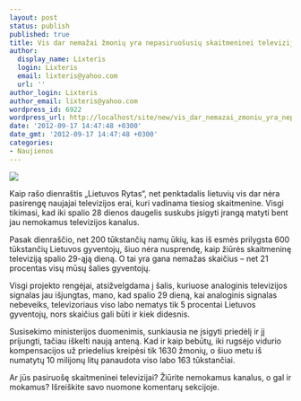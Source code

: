```yaml
---
layout: post
status: publish
published: true
title: Vis dar nemažai žmonių yra nepasiruošusių skaitmeninei televizijai
author:
  display_name: Lixteris
  login: Lixteris
  email: lixteris@yahoo.com
  url: ''
author_login: Lixteris
author_email: lixteris@yahoo.com
wordpress_id: 6922
wordpress_url: http://localhost/site/new/vis_dar_nemazai_zmoniu_yra_nepasiruosusiu_skaitmeniniai_televizijai/
date: '2012-09-17 14:47:48 +0300'
date_gmt: '2012-09-17 14:47:48 +0300'
categories:
- Naujienos
---
```

<p><div class="imgright"><img src="http://technews.lt/upload/digital-tv.jpg"  /></div></p>
<p>
	Kaip ra&scaron;o dienra&scaron;tis &bdquo;Lietuvos Rytas&ldquo;, net penktadalis lietuvių vis dar nėra pasirengę naujajai televizijos erai, kuri vadinama tiesiog skaitmenine. Visgi tikimasi, kad iki spalio 28 dienos daugelis suskubs įsigyti įrangą matyti bent jau nemokamus televizijos kanalus.</p>
<p>
	Pasak dienra&scaron;čio, net 200 tūkstančių namų ūkių, kas i&scaron; esmės prilygsta 600 tūkstančių Lietuvos gyventojų, &scaron;iuo nėra nusprendę, kaip žiūrės skaitmeninę televiziją spalio 29-ąją dieną. O tai yra gana nemažas skaičius &ndash; net 21 procentas visų mūsų &scaron;alies gyventojų.</p>
<p>
	Visgi projekto rengėjai, atsižvelgdama į &scaron;alis, kuriuose analoginis televizijos signalas jau i&scaron;jungtas, mano, kad spalio 29 dieną, kai analoginis signalas nebeveiks, televizoriaus viso labo nematys tik 5 procentai Lietuvos gyventojų, nors skaičius gali būti ir kiek didesnis.</p>
<p>
	Susisekimo ministerijos duomenimis, sunkiausia ne įsigyti priedėlį ir jį prijungti, tačiau i&scaron;kelti naują anteną. Kad ir kaip bebūtų, iki rugsėjo vidurio kompensacijos už priedelius kreipėsi tik 1630 žmonių, o &scaron;iuo metu i&scaron; numatytų 10 milijonų litų panaudota viso labo 163 tūkstančiai.</p>
<p>
	Ar jūs pasiruo&scaron;ę skaitmeninei televizijai? Žiūrite nemokamus kanalus, o gal ir mokamus? I&scaron;rei&scaron;kite savo nuomone komentarų sekcijoje.</p>
